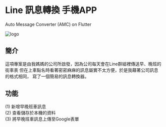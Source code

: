 # Line 訊息轉換 手機APP
Auto Message Converter (AMC) on Flutter

![logo](https://user-images.githubusercontent.com/92370642/191149033-89f1bde4-9d43-4f39-a5a3-a2d3cfbffe18.png)

## 簡介
這項專案是由我媽媽的公司所啟發，因為公司每天會在Line群組裡傳送早、晚班的街車表
但在上車點名時看著密密麻麻的訊息屬實不太方便，於是我藉著公司訊息的格式相同，
寫了一個簡易的訊息轉換器。

## 功能
 (1) 新增早晚班車訊息  
 (2) 查看儲存於本機的資料  
 (3) 將早晚班車訊息上傳至Google表單  
